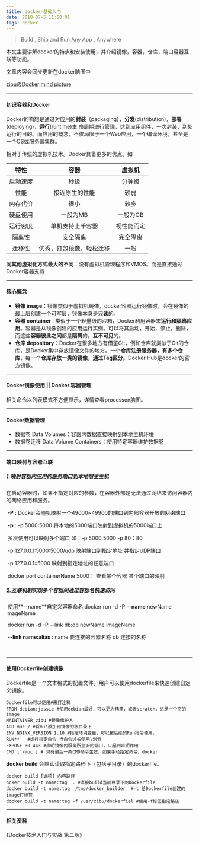 ```yaml
---
title: docker-基础入门
date: 2018-07-5 11:50:01
tags: docker
---
```


> Build , Ship and Run Any App , Anywhere

本文主要讲解docker的特点和安装使用，并介绍镜像，容器，仓库，端口容器互联等功能。

文章内容会同步更新在docker脑图中

[zibuのDocker mind picture](https://www.processon.com/view/link/5b3db86de4b0ade3e26d6e7f)

<!-- more -->



------



#### 初识容器和Docker

Docker的构想是通过对应用的**封装**（packaging），**分发**(distribution)，**部署**(deploying)，**运行**(runtime)生	命周期进行管理，达到应用组件，一次封装，到处运行的目的。而应用的概念，不仅局限于一个Web应用，一个编译环境，甚至是一个OS或服务器集群。

相对于传统的虚拟机技术。Docker具备更多的优点。如

|   特性   |           容器           |   虚拟机   |
| :------: | :----------------------: | :--------: |
| 启动速度 |           秒级           |   分钟级   |
|   性能   |      接近原生的性能      |    较弱    |
| 内存代价 |           很小           |    较多    |
| 硬盘使用 |         一般为MB         |  一般为GB  |
| 运行密度 |     单机支持上千容器     | 视性能而定 |
|  隔离性  |         安全隔离         |  完全隔离  |
|  迁移性  | 优秀，打包镜像，轻松迁移 |    一般    |

**同其他虚拟化方式最大的不同**：没有虚拟机管理程序和VMOS。而是直接通过Docker容器支持



------



#### 核心概念

* **镜像 image**：镜像类似于虚拟机镜像，docker容器运行镜像时，会在镜像的最上层创建一个可写层，镜像本身是**只读**的。
* **容器 container** : 类似于一个轻量级的沙箱，Docker利用容器来**运行和隔离应用**。容器是从镜像创建的应用运行实例。可以将其启动，开始，停止，删除，而这些**容器彼此之间**都是**隔离**的，**互不可见**的。
* **仓库 depository**：Docker在很多地方有借鉴Git，例如仓库就类似于Git的仓库，是Docker集中存放镜像文件的地方。一个**仓库注册服务器，有多个仓库**，每一个**仓库存放一类的镜像**，**通过Tag区分**。Docker Hub是docker的官方镜像。



***



#### Docker镜像使用 || Docker 容器管理 

 相关命令以列表模式不方便显示，详情查看processon脑图。



***



#### Docker数据管理

* 数据卷 Data Volumes：容器内数据直接映射到本地主机环境
* 数据卷迁移 Data Volume Containers：使用特定容器维护数据卷



***



#### 端口映射与容器互联

##### 1.映射容器内应用的服务端口到本地宿主主机

​	在启动容器时，如果不指定对应的参数，在容器外部是无法通过网络来访问容器内的网络应用和服务。	

​	**-P** : Docker会随机映射一个49000~49900的端口到内部容器开放的网络端口

​	**-p** : -p 5000:5000 将本地的5000端口映射到虚拟机的5000端口上

​		多次使用可以映射多个端口 如：-p 5000:5000 -p 80：80

​		-p 127.0.0.1:5000:5000/udp 映射端口到指定地址 并指定UDP端口

​		-p 127.0.0.1::5000 映射到指定地址的任意端口

​		docker port containerName 5000： 查看某个容器 某个端口的映射

##### 2.互联机制实现多个容器间通过容器名快速访问

​	使用**--name**自定义容器命名:docker run -d -P **--name** newName imageName

​	docker run -d -P --link db:db newName imageName 

​	**--link name:alias**  : name 要连接的容器名称 db 连接的名称

​	

***



#### 使用Dockerfile创建镜像

Dockerfile是一个文本格式的配置文件，用户可以使用dockerfile来快速创建自定义镜像。

```docker
Dockerfile可以使用#来打注释
FROM debian:jessie #使用debian最好，可以更为精简，或者scratch，这是一个空的image
MAINTAINER zibu #镜像维护人
ADD muc / #将muc添加到镜像的根目录下
ENV NGINX_VERSION 1.10 #指定环境变量，可以被后续的Run指令使用。
RUN**	#运行指定命令 当命令过长使用\划分
EXPOSE 80 443 #声明镜像内服务所监听的端口，只起到声明作用
CMD ['/muc'] # 只有最后一条CMD命令生效，如果手动指定命令，docker
```

**docker build** 会默认读取指定路径下（包括子目录）的dockerfile。

```docker
docker build [选项] 内容路径
ocker build -t name:tag  . #直接build当前目录下的Dockerfile
docker build -t name:tag  /tmp/docker_builder  #-t 给Dockerfile创建的image打标签
docker build -t name:tag -f /usr/zibu/dockerfiel #使用-f标签指定路径
```



***

#### 相关资料

《Docker技术入门与实战 第二版》